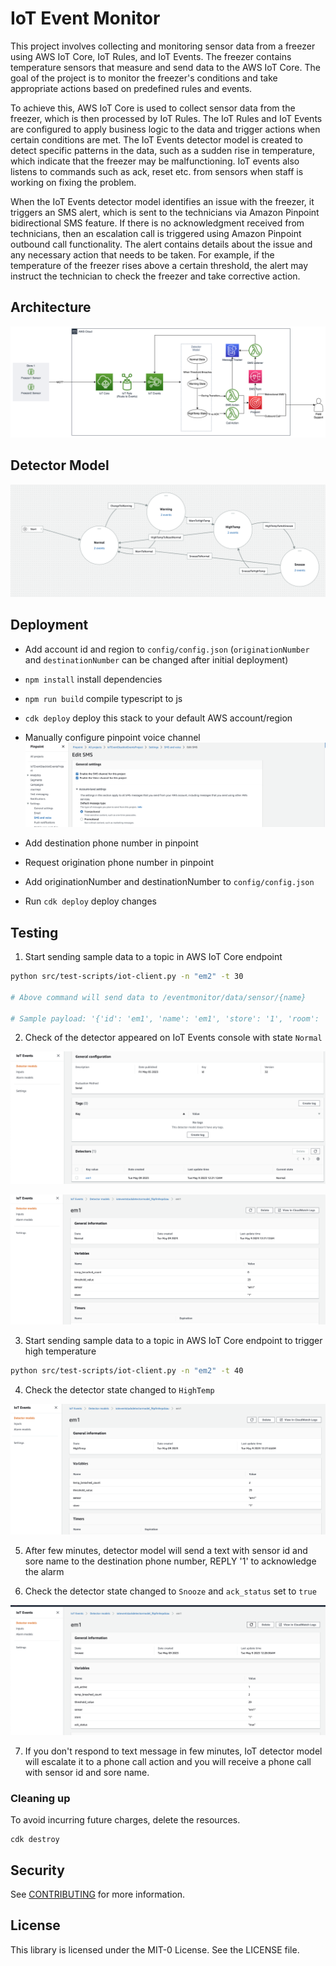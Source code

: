 # IoT Event Monitor

This project involves collecting and monitoring sensor data from a freezer using AWS IoT Core, IoT Rules, and IoT Events. The freezer contains temperature sensors that measure and send data to the AWS IoT Core. The goal of the project is to monitor the freezer's conditions and take appropriate actions based on predefined rules and events.

To achieve this, AWS IoT Core is used to collect sensor data from the freezer, which is then processed by IoT Rules. The IoT Rules and IoT Events are configured to apply business logic to the data and trigger actions when certain conditions are met. The IoT Events detector model is created to detect specific patterns in the data, such as a sudden rise in temperature, which indicate that the freezer may be malfunctioning. IoT events also listens to commands such as ack, reset etc. from sensors when staff is working on fixing the problem.

When the IoT Events detector model identifies an issue with the freezer, it triggers an SMS alert, which is sent to the technicians via Amazon Pinpoint bidirectional SMS feature. If there is no acknowledgment received from technicians, then an escalation call is triggered using Amazon Pinpoint outbound call functionality. The alert contains details about the issue and any necessary action that needs to be taken. For example, if the temperature of the freezer rises above a certain threshold, the alert may instruct the technician to check the freezer and take corrective action.


## Architecture

![Alt text](images/iot-arch.png?raw=true)

## Detector Model

![Alt text](images/iot-event.png?raw=true)

## Deployment

* Add account id and region to `config/config.json` (`originationNumber` and `destinationNumber` can be changed after initial deployment)

* `npm install`   install dependencies
* `npm run build`   compile typescript to js
* `cdk deploy`      deploy this stack to your default AWS account/region

* Manually configure pinpoint voice channel
![Alt text](images/pinpoint-sms-voice.png?raw=true)
* Add destination phone number in pinpoint
* Request origination phone number in pinpoint
* Add originationNumber and destinationNumber to `config/config.json`
* Run `cdk deploy`  deploy changes

## Testing

1. Start sending sample data to a topic in AWS IoT Core endpoint

```bash
python src/test-scripts/iot-client.py -n "em2" -t 30

# Above command will send data to /eventmonitor/data/sensor/{name}

# Sample payload: '{'id': 'em1', 'name': 'em1', 'store': '1', 'room': '1', 'loc': 'TO', 'command': 'none', 'ack_status': 'none', 'temp': 27, 'hum': 41}'
```

2. Check of the detector appeared on IoT Events console with state `Normal`

![Alt text](images/detector-normal.png?raw=true)

![Alt text](images/detector-normal-detail.png?raw=true)

3. Start sending sample data to a topic in AWS IoT Core endpoint to trigger high temperature

```bash
python src/test-scripts/iot-client.py -n "em2" -t 40
```

4. Check the detector state changed to `HighTemp`

![Alt text](images/detector-high.png?raw=true)

5. After few minutes, detector model will send a text with sensor id and sore name to the destination phone number, REPLY '1' to acknowledge the alarm

6. Check the detector state changed to `Snooze` and `ack_status` set to `true`

![Alt text](images/detector-snooze.png?raw=true)

7. If you don't respond to text message in few minutes, IoT detector model will escalate it to a phone call action and you will receive a phone call with sensor id and sore name.

### Cleaning up
To avoid incurring future charges, delete the resources.
```
cdk destroy
```

## Security

See [CONTRIBUTING](CONTRIBUTING.md#security-issue-notifications) for more information.

## License

This library is licensed under the MIT-0 License. See the LICENSE file.